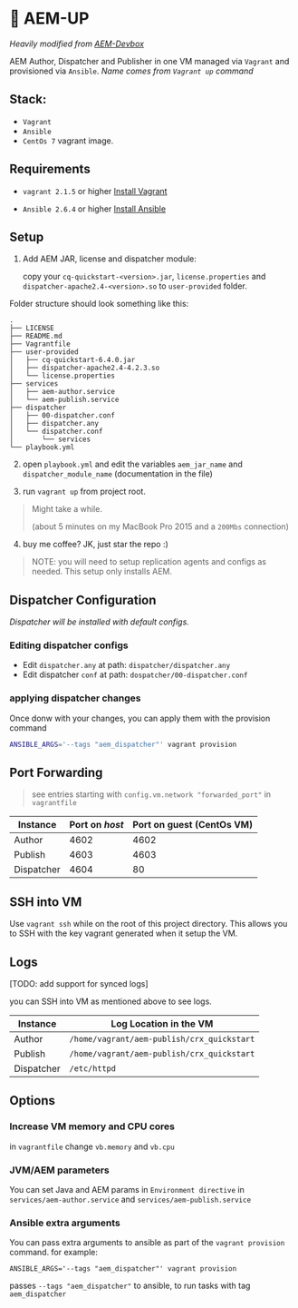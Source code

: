# :rocket: AEM-UP

*Heavily modified from [AEM-Devbox](https://github.com/ObjectiveTruth/AEM-Devbox)*

AEM Author, Dispatcher and Publisher in one VM managed via `Vagrant` and provisioned via `Ansible`. *Name comes from `Vagrant up` command*

## Stack:

  - `Vagrant`
  - `Ansible`
  - `CentOs 7` vagrant image.


## Requirements

* `vagrant 2.1.5` or higher [Install Vagrant](https://www.vagrantup.com/docs/installation/)
  
* `Ansible 2.6.4` or higher  [Install Ansible](http://docs.ansible.com/ansible/intro_installation.html)

## Setup

1. Add AEM JAR, license and dispatcher module:
	
	copy your `cq-quickstart-<version>.jar`, `license.properties` and `dispatcher-apache2.4-<version>.so` to `user-provided` folder.

  Folder structure should look something like this:
  
  ```
  .
  ├── LICENSE
  ├── README.md
  ├── Vagrantfile
  ├── user-provided
  │   ├── cq-quickstart-6.4.0.jar
  │   ├── dispatcher-apache2.4-4.2.3.so
  │   └── license.properties
  ├── services
  │   ├── aem-author.service
  │   └── aem-publish.service
  ├── dispatcher
  │   ├── 00-dispatcher.conf
  │   ├── dispatcher.any
  │   └── dispatcher.conf
  │       └── services
  └── playbook.yml
  ```

2. open `playbook.yml` and edit the variables `aem_jar_name` and `dispatcher_module_name` (documentation in the file)

3. run `vagrant up` from project root. 
 > Might take a while. 
 >
 > (about 5 minutes on my MacBook Pro 2015 and a `200Mbs` connection)

4. buy me coffee? JK, just star the repo :)

> NOTE: you will need to setup replication agents and configs as needed. This setup only installs AEM.


## Dispatcher Configuration
*Dispatcher will be installed with default configs.*

### Editing dispatcher configs
  - Edit `dispatcher.any` at path:
    `dispatcher/dispatcher.any`
  - Edit dispatcher `conf` at path:
    `dospatcher/00-dispatcher.conf`

### applying dispatcher changes

Once donw with your changes, you can apply them with the provision command

```sh
ANSIBLE_ARGS='--tags "aem_dispatcher"' vagrant provision
```

## Port Forwarding

> see entries starting with `config.vm.network "forwarded_port"` in `vagrantfile`

| Instance   | Port on *host* | Port on guest (CentOs VM) |
|------------|----------------|---------------------------|
| Author     | 4602           | 4602                      |
| Publish    | 4603           | 4603                      |
| Dispatcher | 4604           | 80                        |


## SSH into VM
Use `vagrant ssh` while on the root of this project directory.
This allows you to SSH with the key vagrant generated when it setup the VM.

## Logs
[TODO: add support for synced logs]

you can SSH into VM as mentioned above to see logs.

| Instance   | Log Location in the VM                     |
|------------|--------------------------------------------|
| Author     | `/home/vagrant/aem-publish/crx_quickstart` |
| Publish    | `/home/vagrant/aem-publish/crx_quickstart` |
| Dispatcher | `/etc/httpd`                               |

## Options

### Increase VM memory and CPU cores

in `vagrantfile` change `vb.memory` and `vb.cpu`

### JVM/AEM parameters
  
  You can set Java and AEM params in `Environment directive` in `services/aem-author.service` and `services/aem-publish.service`


### Ansible extra arguments
  You can pass extra arguments to ansible as part of the `vagrant provision` command.
  for example: 
  
  ```
  ANSIBLE_ARGS='--tags "aem_dispatcher"' vagrant provision
  ```
  
  passes `--tags "aem_dispatcher"` to ansible, to run tasks with tag `aem_dispatcher`
  
  